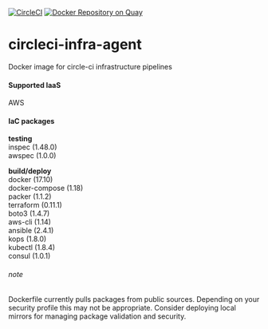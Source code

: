 [![CircleCI](https://circleci.com/gh/feedyard/circleci-infra-agent.svg?style=shield)](https://circleci.com/gh/feedyard/circleci-infra-agent)
[![Docker Repository on Quay](https://quay.io/repository/feedyard/circleci-infra-agent/status "Docker Repository on Quay")](https://quay.io/repository/feedyard/circleci-infra-agent)
# circleci-infra-agent
Docker image for circle-ci infrastructure pipelines

#### Supported IaaS

AWS

#### IaC packages

**testing**  
inspec (1.48.0)  
awspec (1.0.0)    

**build/deploy**  
docker (17.10)  
docker-compose (1.18)  
packer (1.1.2)  
terraform (0.11.1)  
boto3 (1.4.7)  
aws-cli (1.14)  
ansible (2.4.1)  
kops (1.8.0)  
kubectl (1.8.4)  
consul (1.0.1)  


###### note
Dockerfile currently pulls packages from public sources. Depending on your security profile this may not be appropriate.
Consider deploying local mirrors for managing package validation and security.